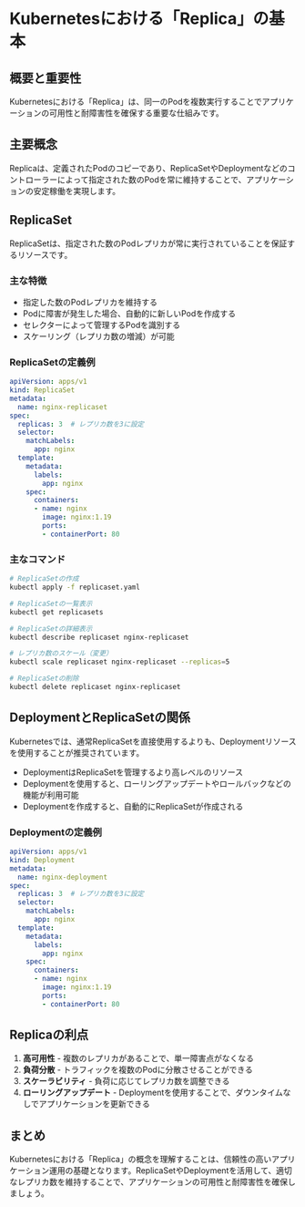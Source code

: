 # Kubernetesにおける「Replica」の基本

## 概要と重要性
Kubernetesにおける「Replica」は、同一のPodを複数実行することでアプリケーションの可用性と耐障害性を確保する重要な仕組みです。

## 主要概念
Replicaは、定義されたPodのコピーであり、ReplicaSetやDeploymentなどのコントローラーによって指定された数のPodを常に維持することで、アプリケーションの安定稼働を実現します。

## ReplicaSet
ReplicaSetは、指定された数のPodレプリカが常に実行されていることを保証するリソースです。

### 主な特徴
- 指定した数のPodレプリカを維持する
- Podに障害が発生した場合、自動的に新しいPodを作成する
- セレクターによって管理するPodを識別する
- スケーリング（レプリカ数の増減）が可能

### ReplicaSetの定義例
```yaml
apiVersion: apps/v1
kind: ReplicaSet
metadata:
  name: nginx-replicaset
spec:
  replicas: 3  # レプリカ数を3に設定
  selector:
    matchLabels:
      app: nginx
  template:
    metadata:
      labels:
        app: nginx
    spec:
      containers:
      - name: nginx
        image: nginx:1.19
        ports:
        - containerPort: 80
```

### 主なコマンド
```bash
# ReplicaSetの作成
kubectl apply -f replicaset.yaml

# ReplicaSetの一覧表示
kubectl get replicasets

# ReplicaSetの詳細表示
kubectl describe replicaset nginx-replicaset

# レプリカ数のスケール（変更）
kubectl scale replicaset nginx-replicaset --replicas=5

# ReplicaSetの削除
kubectl delete replicaset nginx-replicaset
```

## DeploymentとReplicaSetの関係
Kubernetesでは、通常ReplicaSetを直接使用するよりも、Deploymentリソースを使用することが推奨されています。

- DeploymentはReplicaSetを管理するより高レベルのリソース
- Deploymentを使用すると、ローリングアップデートやロールバックなどの機能が利用可能
- Deploymentを作成すると、自動的にReplicaSetが作成される

### Deploymentの定義例
```yaml
apiVersion: apps/v1
kind: Deployment
metadata:
  name: nginx-deployment
spec:
  replicas: 3  # レプリカ数を3に設定
  selector:
    matchLabels:
      app: nginx
  template:
    metadata:
      labels:
        app: nginx
    spec:
      containers:
      - name: nginx
        image: nginx:1.19
        ports:
        - containerPort: 80
```

## Replicaの利点
1. **高可用性** - 複数のレプリカがあることで、単一障害点がなくなる
2. **負荷分散** - トラフィックを複数のPodに分散させることができる
3. **スケーラビリティ** - 負荷に応じてレプリカ数を調整できる
4. **ローリングアップデート** - Deploymentを使用することで、ダウンタイムなしでアプリケーションを更新できる

## まとめ
Kubernetesにおける「Replica」の概念を理解することは、信頼性の高いアプリケーション運用の基礎となります。ReplicaSetやDeploymentを活用して、適切なレプリカ数を維持することで、アプリケーションの可用性と耐障害性を確保しましょう。
